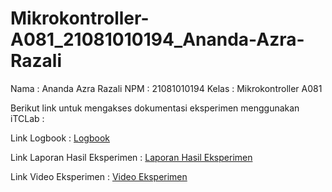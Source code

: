 # Mikrokontroller-A081_21081010194_Ananda-Azra-Razali

Nama   : Ananda Azra Razali
NPM    : 21081010194
Kelas  : Mikrokontroller A081

Berikut link untuk mengakses dokumentasi eksperimen menggunakan iTCLab :

Link Logbook                   : [Logbook](https://drive.google.com/file/d/1Y8WbaTPpe36r4SWZOd9MquOXML9jCAJV/view?usp=sharing)

Link Laporan Hasil Eksperimen  : [Laporan Hasil Eksperimen](https://drive.google.com/file/d/13irDyP7QWwrvEeMP5vS3eZ0UYTv2MDAX/view?usp=sharing)

Link Video Eksperimen          : [Video Eksperimen](https://drive.google.com/file/d/1jJIxyNamlyI7zKEYnYBE7P4jY07f3ilz/view?usp=sharing)
